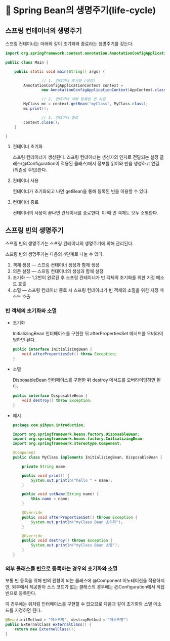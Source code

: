 # 🍃 Spring Bean의 생명주기(life-cycle)

## 스프링 컨테이너의 생명주기

스프링 컨테이너는 아래와 같이 초기화와 종료라는 생명주기를 갖는다.

```java
import org.springframework.context.annotation.AnnotationConfigApplicationContext;

public class Main {

    public static void main(String[] args) {

				// 1. 컨테이너 초기화 (생성)
        AnnotationConfigApplicationContext context =
                new AnnotationConfigApplicationContext(AppContext.class);

				// 2. 컨테이너 내에 등록된 빈 사용
        MyClass mc = context.getBean("myClass", MyClass.class);
        mc.print();

				// 3. 컨테이너 종료
        context.close();
    }

}
```

1. 컨테이너 초기화
    
    스프링 컨테이너가 생성된다. 스프링 컨테이너는 생성자의 인자로 전달되는 설정 클래스(@Configuration이 적용된 클래스)에서 정보를 읽어와 빈을 생성하고 연결(의존성 주입)한다.
    
2. 컨테이너 사용
    
    컨테이너가 초기화되고 나면 getBean을 통해 등록된 빈을 이용할 수 있다.
    
3. 컨테이너 종료
    
    컨테이너의 사용이 끝나면 컨테이너를 종료한다. 이 때 빈 객체도 모두 소멸한다.
    

## 스프링 빈의 생명주기

스프링 빈의 생명주기는 스프링 컨테이너의 생명주기에 의해 관리된다.

스프링 빈의 생명주기는 다음의 4단계로 나눌 수 있다.

1. 객체 생성 — 스프링 컨테이너 생성과 함께 생성
2. 의존 설정 — 스프링 컨테이너의 생성과 함께 설정
3. 초기화 — 1,2번이 완료된 후 스프링 컨테이너가 빈 객체의 초기화를 위한 지정 메소드 호출
4. 소멸 — 스프링 컨테이너 종료 시 스프링 컨테이너가 빈 객체의 소멸을 위한 지정 메소드 호출

### 빈 객체의 초기화와 소멸

- 초기화
    
    InitializingBean 인터페이스를 구현한 뒤 afterPropertiesSet 메서드를 오버라이딩하면 된다.
    
    ```java
    public interface InitializingBean {
    	void afterPropertiesSet() throw Exception;
    }
    ```
    
- 소멸
    
    DisposableBean 인터페이스를 구현한 뒤 destroy 메서드를 오버라이딩하면 된다.
    
    ```java
    public interface DisposableBean {
    	void destroy() throw Exception;
    }
    ```
    
- 예시
    
    ```java
    package com.yihyun.introduction;
    
    import org.springframework.beans.factory.DisposableBean;
    import org.springframework.beans.factory.InitializingBean;
    import org.springframework.stereotype.Component;
    
    @Component
    public class MyClass implements InitializingBean, DisposableBean {
    
        private String name;
    
        public void print() {
            System.out.println("hello " + name);
        }
    
        public void setName(String name) {
            this.name = name;
        }
    
        @Override
        public void afterPropertiesSet() throws Exception {
            System.out.println("myClass Bean 초기화");
        }
    
        @Override
        public void destroy() throws Exception {
            System.out.println("myClass Bean 소멸");
        }
    }
    
    ```
    

### 외부 클래스를 빈으로 등록하는 경우의 초기화와 소멸

보통 빈 등록을 위해 빈의 원형이 되는 클래스에 @Component 어노테이션을 적용하지만, 외부에서 제공받아 소스 코드가 없는 클래스의 경우에는 @Configuration에서 직접 빈으로 등록한다.

이 경우에는 위처럼 인터페이스를 구현할 수 없으므로 다음과 같이 초기화와 소멸 메소드를 지정하면 된다.

```java
@Bean(initMethod = "메소드명", destroyMethod = "메소드명")
public ExternalClass externalClass() {
	return new ExternelClass();
}
```
